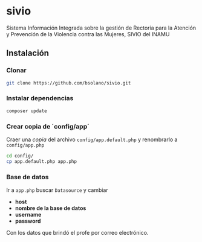 # sivio
Sistema Información Integrada sobre la gestión de Rectoría para la Atención y Prevención de la  Violencia contra las Mujeres, SIVIO del INAMU

## Instalación

### Clonar
```bash
git clone https://github.com/bsolano/sivio.git
```

### Instalar dependencias
```bash
composer update
```

### Crear copia de ´config/app´
Craer una *copia* del archivo `config/app.default.php` y renombrarlo a `config/app.php`

```bash
cd config/
cp app.default.php app.php
```

### Base de datos

Ir a `app.php` buscar `Datasource` y cambiar
* **host**
* **nombre de la base de datos**
* **username**
* **password**

Con los datos que brindó el profe por correo electrónico.